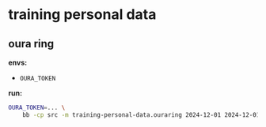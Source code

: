 # training personal data

## oura ring

**envs:**

* `OURA_TOKEN`

**run:**

``` sh
OURA_TOKEN=... \
    bb -cp src -m training-personal-data.ouraring 2024-12-01 2024-12-01
```
